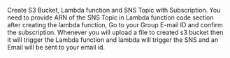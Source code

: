 Create S3 Bucket, Lambda function and SNS Topic with Subscription. You need to provide ARN of the SNS Topic in Lambda function code section after creating the lambda function, Go to your Group E-mail ID and confirm the subscription.
Whenever you will upload a file to created s3 bucket then it will trigger the Lambda function and lambda will trigger the SNS and an Email will be sent to your email id. 
